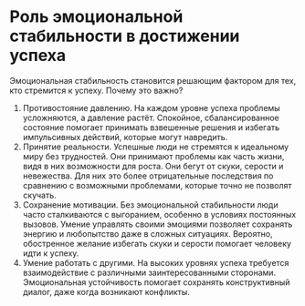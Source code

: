 # Роль эмоциональной стабильности в достижении успеха

Эмоциональная стабильность становится решающим фактором для тех, кто стремится к успеху. Почему это важно?
1. Противостояние давлению. На каждом уровне успеха проблемы усложняются, а давление растёт. Спокойное, сбалансированное состояние помогает принимать взвешенные решения и избегать импульсивных действий, которые могут навредить.
2. Принятие реальности. Успешные люди не стремятся к идеальному миру без трудностей. Они принимают проблемы как часть жизни, видя в них возможности для роста. Они бегут от скуки, серости и невежества. Для них это более отрицательные последствия по сравнению с возможными проблемами, которые точно не позволят скучать. 
3. Сохранение мотивации. Без эмоциональной стабильности люди часто сталкиваются с выгоранием, особенно в условиях постоянных вызовов. Умение управлять своими эмоциями позволяет сохранять энергию и любопытство даже в сложных ситуациях. Вероятно, обостренное желание избегать скуки и серости помогает человеку идти к успеху.
4. Умение работать с другими. На высоких уровнях успеха требуется взаимодействие с различными заинтересованными сторонами. Эмоциональная устойчивость помогает сохранять конструктивный диалог, даже когда возникают конфликты.
